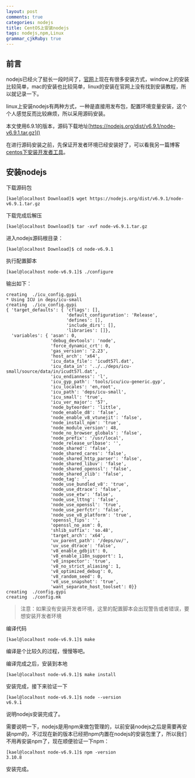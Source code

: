 ```yaml
---
layout: post
comments: true
categories: nodejs
title: CentOS上安装nodejs
tags: nodejs,npm,Linux
grammar_cjkRuby: true
---
```


## 前言

nodejs已经火了挺长一段时间了，[官网](https://nodejs.org/en/)上现在有很多安装方式，window上的安装比较简单，mac的安装也比较简单，linux的安装在官网上没有找到安装教程，所以就记录一下。

linux上安装nodejs有两种方式，一种是直接用发布包，配置环境变量安装，这个个人感觉反而比较麻烦，所以采用源码安装。

本文使用6.9.1的版本，源码下载地址[https://nodejs.org/dist/v6.9.1/node-v6.9.1.tar.gz]()

在进行源码安装之前，先保证开发者环境已经安装好了，可以看我另一篇博客[centos下安装开发者工具](#)。

## 安装nodejs

下载源码包

```
[kael@localhost Download]$ wget https://nodejs.org/dist/v6.9.1/node-v6.9.1.tar.gz
```

下载完成后解压

```
[kael@localhost Download]$ tar -xvf node-v6.9.1.tar.gz
```

进入nodejs源码根目录：

```
[kael@localhost Download]$ cd node-v6.9.1
```

执行配置脚本

```
[kael@localhost node-v6.9.1]$ ./configure 
```

输出如下：

```
creating  ./icu_config.gypi
* Using ICU in deps/icu-small
creating  ./icu_config.gypi
{ 'target_defaults': { 'cflags': [],
                       'default_configuration': 'Release',
                       'defines': [],
                       'include_dirs': [],
                       'libraries': []},
  'variables': { 'asan': 0,
                 'debug_devtools': 'node',
                 'force_dynamic_crt': 0,
                 'gas_version': '2.23',
                 'host_arch': 'x64',
                 'icu_data_file': 'icudt57l.dat',
                 'icu_data_in': '../../deps/icu-small/source/data/in/icudt57l.dat',
                 'icu_endianness': 'l',
                 'icu_gyp_path': 'tools/icu/icu-generic.gyp',
                 'icu_locales': 'en,root',
                 'icu_path': 'deps/icu-small',
                 'icu_small': 'true',
                 'icu_ver_major': '57',
                 'node_byteorder': 'little',
                 'node_enable_d8': 'false',
                 'node_enable_v8_vtunejit': 'false',
                 'node_install_npm': 'true',
                 'node_module_version': 48,
                 'node_no_browser_globals': 'false',
                 'node_prefix': '/usr/local',
                 'node_release_urlbase': '',
                 'node_shared': 'false',
                 'node_shared_cares': 'false',
                 'node_shared_http_parser': 'false',
                 'node_shared_libuv': 'false',
                 'node_shared_openssl': 'false',
                 'node_shared_zlib': 'false',
                 'node_tag': '',
                 'node_use_bundled_v8': 'true',
                 'node_use_dtrace': 'false',
                 'node_use_etw': 'false',
                 'node_use_lttng': 'false',
                 'node_use_openssl': 'true',
                 'node_use_perfctr': 'false',
                 'node_use_v8_platform': 'true',
                 'openssl_fips': '',
                 'openssl_no_asm': 0,
                 'shlib_suffix': 'so.48',
                 'target_arch': 'x64',
                 'uv_parent_path': '/deps/uv/',
                 'uv_use_dtrace': 'false',
                 'v8_enable_gdbjit': 0,
                 'v8_enable_i18n_support': 1,
                 'v8_inspector': 'true',
                 'v8_no_strict_aliasing': 1,
                 'v8_optimized_debug': 0,
                 'v8_random_seed': 0,
                 'v8_use_snapshot': 'true',
                 'want_separate_host_toolset': 0}}
creating  ./config.gypi
creating  ./config.mk
```

> 注意：如果没有安装开发者环境，这里的配置脚本会出现警告或者错误，要想安装开发者环境

编译代码

```
[kael@localhost node-v6.9.1]$ make
```

编译是个比较久的过程，慢慢等吧。

编译完成之后，安装到本地

```
[kael@localhost node-v6.9.1]$ make install
```

安装完成，接下来验证一下

```
[kael@localhost node-v6.9.1]$ node --version
v6.9.1
```

说明nodejs安装完成了。

需要说明一下，nodejs是用npm来做包管理的，以前安装nodejs之后是需要再安装npm的，不过现在新的版本已经把npm内置在nodejs的安装包里了，所以我们不用再安装npm了，现在顺便验证一下npm：

```
[kael@localhost node-v6.9.1]$ npm -version
3.10.8
```

安装完成。